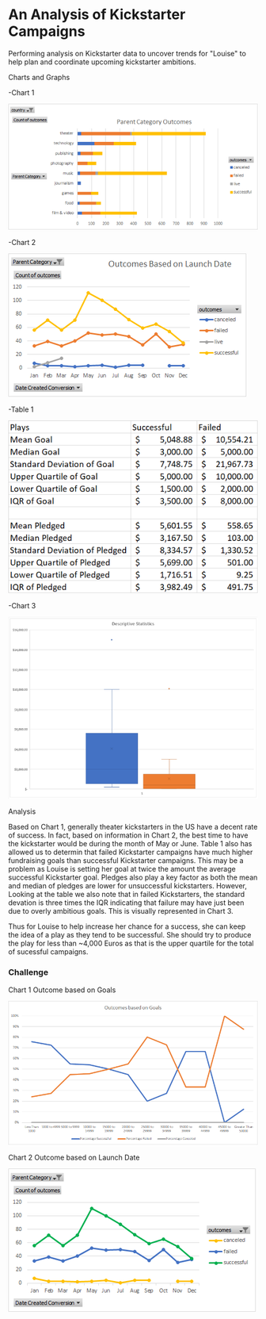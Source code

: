 
# An Analysis of Kickstarter Campaigns

Performing analysis on Kickstarter data to uncover trends for "Louise" to help plan and coordinate upcoming kickstarter ambitions.

Charts and Graphs

-Chart 1

![Parent Category Outcome Chart](Parent%20Category%20Outcomes%20Chart.png)

-Chart 2

![Outcomes Based on Launch Date](Outcomes%20Based%20on%20Launch%20Date.png)

-Table 1

![Table of Descriptive Statistics](Descriptive%20Statistics%20Table.png)

-Chart 3

![Descriptive Statistics](Descriptive%20Statistics.PNG)


Analysis

Based on Chart 1, generally theater kickstarters in the US have a decent rate of success. In fact, based on information in Chart 2, the best time to have the kickstarter would be during the month of May or June. Table 1 also has allowed us to determin that failed Kickstarter campaigns have much higher fundraising goals than successful Kickstarter campaigns. This may be a problem as Louise is setting her goal at twice the amount the average successful Kickstarter goal. Pledges also play a key factor as both the mean and median of pledges are lower for unsuccessful kickstarters. However, Looking at the table we also note that in failed Kickstarters, the standard devation is three times the IQR indicating that failure may have just been due to overly ambitious goals. This is visually represented in Chart 3.

Thus for Louise to help increase her chance for a success, she can keep the idea of a play as they tend to be successful. She should try to produce the play for less than ~4,000 Euros as that is the upper quartile for the total of sucessful campaigns.


### Challenge

Chart 1 Outcome based on Goals

![Outcomes based on Goals](Module1Challenge_Chart1OutcomeGoals.png)

Chart 2 Outcome based on Launch Date

![Outcomes based on Goals](Module1Challenge_Chart1OutcomeLaunchDate.png)




